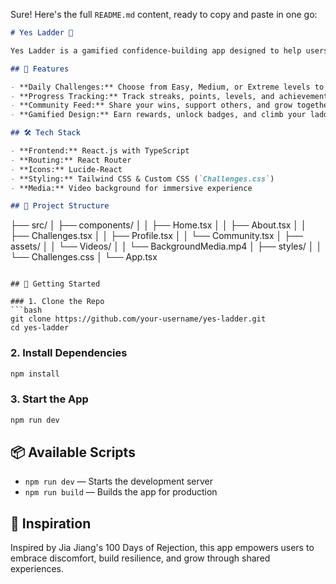 Sure! Here's the full `README.md` content, ready to copy and paste in one go:

```markdown
# Yes Ladder 🚀

Yes Ladder is a gamified confidence-building app designed to help users overcome the fear of rejection through engaging challenges, progress tracking, and a supportive community.

## 🌟 Features

- **Daily Challenges:** Choose from Easy, Medium, or Extreme levels to gradually push your comfort zone.
- **Progress Tracking:** Track streaks, points, levels, and achievements to stay motivated.
- **Community Feed:** Share your wins, support others, and grow together.
- **Gamified Design:** Earn rewards, unlock badges, and climb your ladder to confidence.

## 🛠️ Tech Stack

- **Frontend:** React.js with TypeScript
- **Routing:** React Router
- **Icons:** Lucide-React
- **Styling:** Tailwind CSS & Custom CSS (`Challenges.css`)
- **Media:** Video background for immersive experience

## 📁 Project Structure

```
├── src/
│   ├── components/
│   │   ├── Home.tsx
│   │   ├── About.tsx
│   │   ├── Challenges.tsx
│   │   ├── Profile.tsx
│   │   └── Community.tsx
│   ├── assets/
│   │   └── Videos/
│   │       └── BackgroundMedia.mp4
│   ├── styles/
│   │   └── Challenges.css
│   └── App.tsx
```

## 🚀 Getting Started

### 1. Clone the Repo
```bash
git clone https://github.com/your-username/yes-ladder.git
cd yes-ladder
```

### 2. Install Dependencies
```bash
npm install
```

### 3. Start the App
```bash
npm run dev
```

## 📦 Available Scripts

- `npm run dev` — Starts the development server
- `npm run build` — Builds the app for production

## 🧠 Inspiration

Inspired by Jia Jiang's 100 Days of Rejection, this app empowers users to embrace discomfort, build resilience, and grow through shared experiences.

